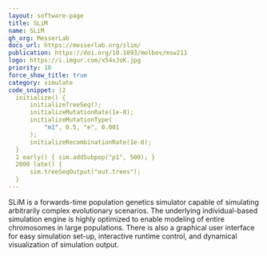 ```yaml
---
layout: software-page
title: SLiM
name: SLiM
gh_org: MesserLab
docs_url: https://messerlab.org/slim/
publication: https://doi.org/10.1093/molbev/msw211
logo: https://i.imgur.com/x54xJoK.jpg
priority: 10
force_show_title: true
category: simulate
code_snippet: |2
  initialize() {
      initializeTreeSeq();
      initializeMutationRate(1e-8);
      initializeMutationType(
          "m1", 0.5, "e", 0.001
      );
      initializeRecombinationRate(1e-8);
  }
  1 early() { sim.addSubpop("p1", 500); }
  2000 late() { 
      sim.treeSeqOutput("out.trees");
  }
---
```

SLiM is a forwards-time population genetics simulator capable of simulating arbitrarily
complex evolutionary scenarios. The underlying individual-based simulation
engine is highly optimized to enable modeling of entire chromosomes in
large populations. There is also a graphical user interface
for easy simulation set-up, interactive runtime control, and dynamical
visualization of simulation output.
